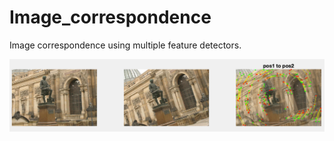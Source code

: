 # Image_correspondence
Image correspondence using multiple feature detectors.

![semper case](./testing_cases/semper_testcase.png)
